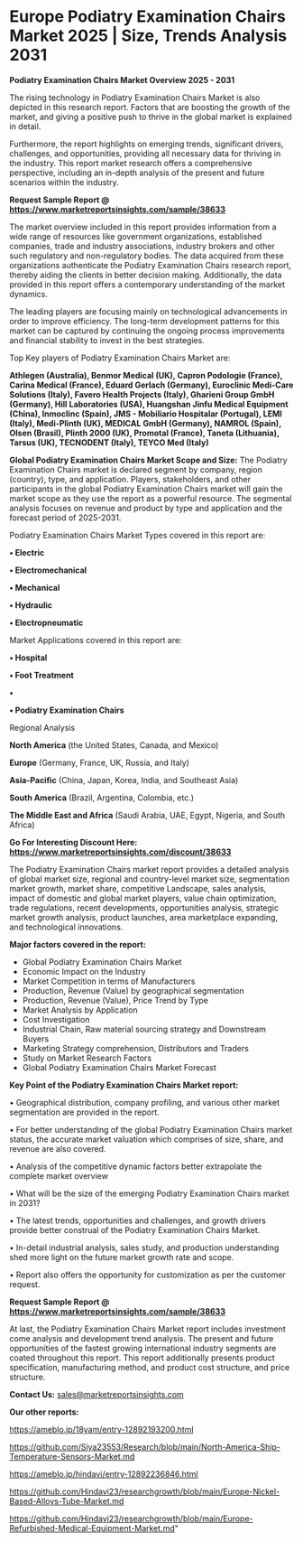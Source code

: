 # Europe Podiatry Examination Chairs Market 2025 | Size, Trends Analysis 2031

<Strong> Podiatry Examination Chairs Market Overview 2025 - 2031</strong>

The rising technology in Podiatry Examination Chairs Market is also depicted in this research report. Factors that are boosting the growth of the market, and giving a positive push to thrive in the global market is explained in detail.

Furthermore, the report highlights on emerging trends, significant drivers, challenges, and opportunities, providing all necessary data for thriving in the industry. This report market research offers a comprehensive perspective, including an in-depth analysis of the present and future scenarios within the industry.

<strong>Request Sample Report @ <a href=https://www.marketreportsinsights.com/sample/38633>https://www.marketreportsinsights.com/sample/38633</a></strong>

The market overview included in this report provides information from a wide range of resources like government organizations, established companies, trade and industry associations, industry brokers and other such regulatory and non-regulatory bodies. The data acquired from these organizations authenticate the Podiatry Examination Chairs research report, thereby aiding the clients in better decision making. Additionally, the data provided in this report offers a contemporary understanding of the market dynamics.

The leading players are focusing mainly on technological advancements in order to improve efficiency. The long-term development patterns for this market can be captured by continuing the ongoing process improvements and financial stability to invest in the best strategies.

Top Key players of Podiatry Examination Chairs Market are:

<strong>Athlegen (Australia), Benmor Medical (UK), Capron Podologie (France), Carina Medical (France), Eduard Gerlach (Germany), Euroclinic Medi-Care Solutions (Italy), Favero Health Projects (Italy), Gharieni Group GmbH (Germany), Hill Laboratories (USA), Huangshan Jinfu Medical Equipment (China), Inmoclinc (Spain), JMS - Mobiliario Hospitalar (Portugal), LEMI (Italy), Medi-Plinth (UK), MEDICAL GmbH (Germany), NAMROL (Spain), Olsen (Brasil), Plinth 2000 (UK), Promotal (France), Taneta (Lithuania), Tarsus (UK), TECNODENT (Italy), TEYCO Med (Italy)</strong>

<strong><b>Global Podiatry Examination Chairs Market Scope and Size:</b></strong>
The Podiatry Examination Chairs market is declared segment by company, region (country), type, and application. Players, stakeholders, and other participants in the global Podiatry Examination Chairs market will gain the market scope as they use the report as a powerful resource. The segmental analysis focuses on revenue and product by type and application and the forecast period of 2025-2031.

Podiatry Examination Chairs Market Types covered in this report are:

<strong>•  Electric

•  Electromechanical

•  Mechanical

•  Hydraulic

•  Electropneumatic</strong>

Market Applications covered in this report are:

<strong>•  Hospital

•  Foot Treatment

•  

•  Podiatry Examination Chairs</strong> 

Regional Analysis

<strong>North America</strong> (the United States, Canada, and Mexico)

<strong>Europe</strong> (Germany, France, UK, Russia, and Italy)

<strong>Asia-Pacific</strong> (China, Japan, Korea, India, and Southeast Asia)

<strong>South America</strong> (Brazil, Argentina, Colombia, etc.)

<strong>The Middle East and Africa</strong> (Saudi Arabia, UAE, Egypt, Nigeria, and South Africa)

<strong>Go For Interesting Discount Here: <a href=https://www.marketreportsinsights.com/discount/38633>https://www.marketreportsinsights.com/discount/38633</a></strong>

The Podiatry Examination Chairs market report provides a detailed analysis of global market size, regional and country-level market size, segmentation market growth, market share, competitive Landscape, sales analysis, impact of domestic and global market players, value chain optimization, trade regulations, recent developments, opportunities analysis, strategic market growth analysis, product launches, area marketplace expanding, and technological innovations.

<strong><b>Major factors covered in the report:</b></strong>
<ul>
  <li>Global Podiatry Examination Chairs Market </li>
  <li>Economic Impact on the Industry</li>
  <li>Market Competition in terms of Manufacturers</li>
  <li>Production, Revenue (Value) by geographical segmentation</li>
  <li>Production, Revenue (Value), Price Trend by Type</li>
  <li>Market Analysis by Application</li>
  <li>Cost Investigation</li>
  <li>Industrial Chain, Raw material sourcing strategy and Downstream Buyers</li>
  <li>Marketing Strategy comprehension, Distributors and Traders</li>
  <li>Study on Market Research Factors</li>
  <li>Global Podiatry Examination Chairs Market Forecast</li>
</ul>

<strong><b>Key Point of the Podiatry Examination Chairs Market report:</b></strong>

• Geographical distribution, company profiling, and various other market segmentation are provided in the report.

• For better understanding of the global Podiatry Examination Chairs market status, the accurate market valuation which comprises of size, share, and revenue are also covered.

• Analysis of the competitive dynamic factors better extrapolate the complete market overview

• What will be the size of the emerging Podiatry Examination Chairs market in 2031?

• The latest trends, opportunities and challenges, and growth drivers provide better construal of the Podiatry Examination Chairs Market.

• In-detail industrial analysis, sales study, and production understanding shed more light on the future market growth rate and scope.

• Report also offers the opportunity for customization as per the customer request.

<strong>Request Sample Report @ <a href=https://www.marketreportsinsights.com/sample/38633>https://www.marketreportsinsights.com/sample/38633</a></strong>

At last, the Podiatry Examination Chairs Market report includes investment come analysis and development trend analysis. The present and future opportunities of the fastest growing international industry segments are coated throughout this report. This report additionally presents product specification, manufacturing method, and product cost structure, and price structure.

<strong>Contact Us:</strong>
sales@marketreportsinsights.com

<strong>Our other reports:</strong>

<a href=https://ameblo.jp/18yam/entry-12892193200.html>https://ameblo.jp/18yam/entry-12892193200.html</a>

<a href=https://github.com/Siya23553/Research/blob/main/North-America-Ship-Temperature-Sensors-Market.md>https://github.com/Siya23553/Research/blob/main/North-America-Ship-Temperature-Sensors-Market.md</a>

<a href=https://ameblo.jp/hindavi/entry-12892236846.html>https://ameblo.jp/hindavi/entry-12892236846.html</a>

<a href=https://github.com/Hindavi23/researchgrowth/blob/main/Europe-Nickel-Based-Alloys-Tube-Market.md>https://github.com/Hindavi23/researchgrowth/blob/main/Europe-Nickel-Based-Alloys-Tube-Market.md</a>

<a href=https://github.com/Hindavi23/researchgrowth/blob/main/Europe-Refurbished-Medical-Equipment-Market.md>https://github.com/Hindavi23/researchgrowth/blob/main/Europe-Refurbished-Medical-Equipment-Market.md</a>"
